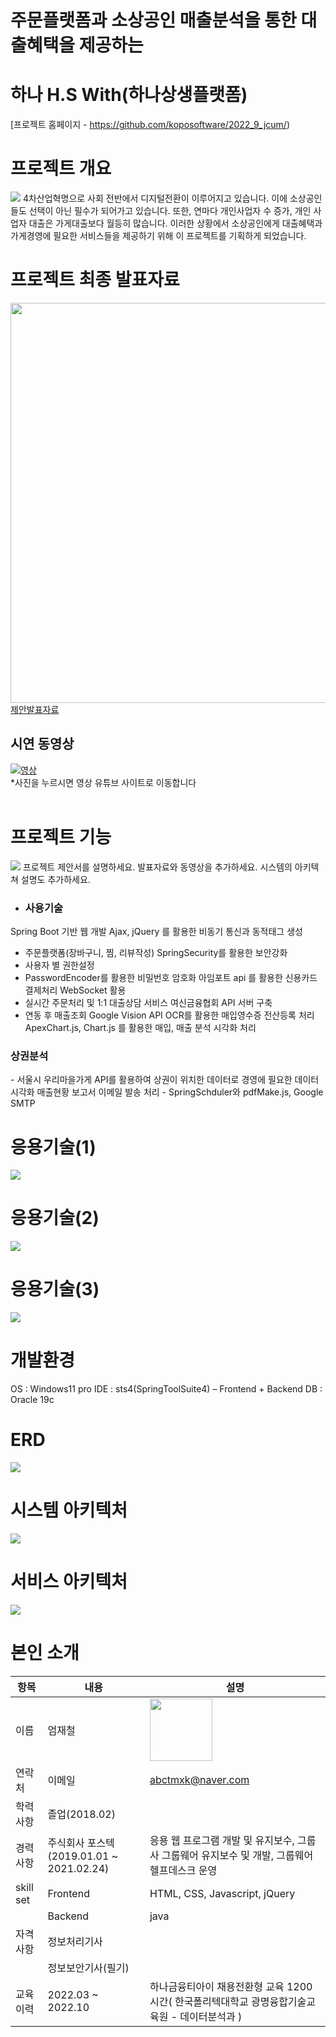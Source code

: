 # 주문플랫폼과 소상공인 매출분석을 통한 대출혜택을 제공하는 
# 하나 H.S With(하나상생플랫폼)

[프로젝트 홈페이지 - https://github.com/koposoftware/2022_9_jcum/)

# 프로젝트 개요
<img src="기획배경.jpg"/>
4차산업혁명으로 사회 전반에서 디지털전환이 이루어지고 있습니다.
이에 소상공인들도 선택이 아닌 필수가 되어가고 있습니다. 또한,
연마다 개인사업자 수 증가, 개인 사업자 대출은 가게대출보다 월등히 많습니다. 이러한 상황에서 소상공인에게 대출혜택과 가게경영에 필요한 서비스들을 제공하기 위해 이 프로젝트를 기획하게 되었습니다.

# 프로젝트 최종 발표자료
   <img src="pptcover.jpg" width="640" /><br>
   [제안발표자료](/하나상생플랫폼_최종발표.pptx)<br>
   
   ## 시연 동영상
   [![영상](youtubecover.jpg)](https://www.youtube.com/watch?v=0TQK4wKuwW8)
   <br>
   *사진을 누르시면 영상 유튜브 사이트로 이동합니다
<br><br>

# 프로젝트 기능
<img src="프로젝트 기능.png"/>
프로젝트 제안서를 설명하세요. 발표자료와 동영상을 추가하세요. 시스템의 아키텍쳐 설명도 추가하세요.

* <h3><b>사용기술</b></h3>
Spring Boot 기반 웹 개발
Ajax,  jQuery 를 활용한 비동기 통신과 동적태그 생성
- 주문플랫폼(장바구니, 찜, 리뷰작성)
SpringSecurity를 활용한 보안강화
- 사용자 별 권한설정
- PasswordEncoder를 활용한 비밀번호 암호화
아임포트 api 를 활용한 신용카드 결제처리
WebSocket 활용
- 실시간 주문처리 및 1:1 대출상담 서비스
여신금융협회 API 서버 구축
- 연동 후 매출조회
Google Vision API OCR를 활용한 매입영수증 전산등록 처리
ApexChart.js, Chart.js 를 활용한 매입, 매출 분석 시각화 처리

<h3><b>상권분석</b></h3>
- 서울시 우리마을가게 API를 활용하여 상권이 위치한 데이터로 경영에 필요한 데이터 시각화
매출현황 보고서 이메일 발송 처리
- SpringSchduler와 pdfMake.js, Google SMTP

# 응용기술(1)
 <img src="결제.png"/>

# 응용기술(2)
 <img src="매출.png"/>
 
# 응용기술(3)
 <img src="보안.png"/>
 
# 개발환경
OS : Windows11 pro
IDE : sts4(SpringToolSuite4) – Frontend + Backend
DB : Oracle 19c

# ERD
 <img src="ERD.png"/>
 
# 시스템 아키텍처
 <img src="시스템아키텍처.jpg"/>

# 서비스 아키텍처
 <img src="서비스아키텍처.jpg"/>

# 본인 소개

|항목|내용|설명|
|------|---|---|
|이름|엄재철|<img src="엄재철11.2.JPG" width=100px; height=100px;/>|
|연락처|이메일|abctmxk@naver.com|
|학력사항|졸업(2018.02)|
|경력사항|주식회사 포스텍(2019.01.01 ~ 2021.02.24)|응용 웹 프로그램 개발 및 유지보수, 그룹사 그룹웨어 유지보수 및 개발, 그룹웨어 헬프데스크 운영
|skill set|Frontend|HTML, CSS, Javascript, jQuery
||Backend|java
|자격사항|정보처리기사|
||정보보안기사(필기)|
|교육이력|2022.03 ~ 2022.10|하나금융티아이 채용전환형 교육 1200시간( 한국폴리텍대학교 광명융합기술교육원 - 데이터분석과 )
